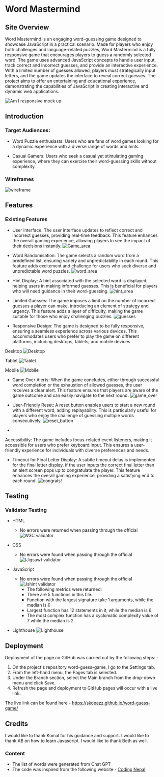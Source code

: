 # **Word Mastermind**

## Site Overview

Word Mastermind is an engaging word-guessing game designed to showcase JavaScript in a practical scenario. Made for players who enjoy both challenges and language-related puzzles, Word Mastermind is a fully responsive game that encourages players to guess a randomly selected word. The game uses advanced JavaScript concepts to handle user input, track correct and incorrect guesses, and provide an interactive experience. With a limited number of guesses allowed, players must strategically input letters, and the game  updates the interface to reveal correct guesses. The project aims to offer an entertaining and educational experience, demonstrating the capabilities of JavaScript in creating interactive and dynamic web applications.

![Am I responsive mock up](assets/images/Word%20guess%20mock%20up.png)

## **Introduction**
### **Target Audiences:**
* Word Puzzle enthusiasts: Users who are fans of word games looking for a  dynamic experience with a diverse range of words and hints.

* Casual Gamers: Users who seek a casual yet stimulating gaming experience, where they can exercise their word-guessing skills without complexity.
  
### **Wireframes**
![wireframe](assets/images/word_mockup.png)



## Features 
### Existing Features

 - User Interface: The user interface  updates to reflect correct and incorrect guesses, providing real-time feedback. This feature enhances the overall gaming experience, allowing players to see the impact of their decisions instantly.
![Game_area](assets/images/game%20area.png)

- Word Randomisation: The game selects a random word from a predefined list, ensuring variety and unpredictability in each round. This feature adds excitement and challenge for users who seek diverse and unpredictable word puzzles.
![word_area](assets/images/word%20area.png)

- Hint Display: A hint associated with the selected word is  displayed, helping users in making informed guesses. This is beneficial for players who will need guidance in their word-guessing.
![hint_area](assets/images/Hint%20area.png)


- Limited Guesses: The game imposes a limit on the number of incorrect guesses a player can make, introducing an element of strategy and urgency. This feature adds a layer of difficulty, making the game suitable for those who enjoy challenging puzzles.
![guesses](assets/images/remaining_guesses.png)


- Responsive Design: The game is designed to be fully responsive, ensuring a seamless experience across various devices. This accommodates users who prefer to play the game on different platforms, including desktops, tablets, and mobile devices.

Desktop 
![Desktop](assets/images/Desktop%20view.png)

Tablet
![Tablet](assets/images/Tablet%20view.png)

Mobile
![Mobile](assets/images/Mobile%20view.png)



- Game Over Alerts: When the game concludes, either through successful word completion or the exhaustion of allowed guesses, the user receives a clear alert. This feature ensures that players are aware of the game outcome and can easily navigate to the next round.
![game_over](assets/images/game_over_alert.png)

- User-Friendly Reset: A reset button enables users to start a new round with a different word, adding replayability. This is particularly useful for players who enjoy the challenge of guessing multiple words consecutively.
![reset_button](assets/images/reset%20game.png)
- 
Accessibility: The game includes focus-related event listeners, making it accessible for users who prefer keyboard input. This ensures a user-friendly experience for individuals with diverse preferences and needs.

- Timeout for Final Letter Display: A subtle timeout delay is implemented for the final letter display, if the user inputs the correct final letter than an alert screen pops up to congratulate the player. This feature enhances the overall gaming experience, providing a satisfying end to each round.
![congrats!](assets/images/Congrats%20area.png)


## Testing 

### Validator Testing 

- HTML
    - No errors were returned when passing through the official ![W3C validator](assets/images/W3C_validated.png)
- CSS
    - No errors were found when passing through the official ![(Jigsaw) validator](assets/images/CSS%20validated.png)
- JavaScript
    - No errors were found when passing through the official ![Jshint validator](https://jshint.com/)
      - The following metrics were returned: 
      - There are 5 functions in this file.
      - Function with the largest signature take 1 arguments, while the median is 0
      -  Largest function has 12 statements in it, while the median is 6.
      -  The most complex function has a cyclomatic complexity value of 7 while the median is 2.

- Lighthouse
  ![Lighthouse](/assets/images/Lighthouse.png)


## Deployment

Deployment of the page on GitHub was carried out by the following steps: -

1. On the project's repository word-guess-game, I go to the Settings tab.
2. From the left-hand menu, the Pages tab is selected.
3. Under the Branch section, select the Main branch from the drop-down menu and click Save.
4. Refresh the page and deployment to GitHub pages will occur with a live link.


The live link can be found here - https://skopezz.github.io/word-guess-game/

## Credits 

I would like to thank Komal for his guidance and support. I would like to thank AB on how to learn Javascript. I would like to thank Beth as well.

### Content 

- The list of words were generated from Chat GPT 
- The code was inspired from the following website -  [Coding Nepal](https://www.codingnepalweb.com/word-guessing-game-html-css-javascript/)



